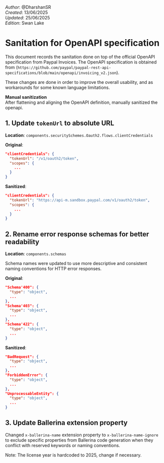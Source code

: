 _Author_:  @DharshanSR \
_Created_: 13/06/2025 \
_Updated_: 25/06/2025 \
_Edition_: Swan Lake

# Sanitation for OpenAPI specification

This document records the sanitation done on top of the official OpenAPI specification from Paypal Invoices. 
The OpenAPI specification is obtained from (``https://github.com/paypal/paypal-rest-api-specifications/blob/main/openapi/invoicing_v2.json``).

These changes are done in order to improve the overall usability, and as workarounds for some known language limitations.

**Manual sanitization**  
After flattening and aligning the OpenAPI definition, manually sanitized the openapi.

## 1. Update `tokenUrl` to absolute URL

**Location**: `components.securitySchemes.Oauth2.flows.clientCredentials`

**Original**:

```json
"clientCredentials": {
  "tokenUrl": "/v1/oauth2/token",
  "scopes": {
    ...
  }
}
```

**Sanitized**:

```json
"clientCredentials": {
  "tokenUrl": "https://api-m.sandbox.paypal.com/v1/oauth2/token",
  "scopes": {
    ...
  }
}
```

## 2. Rename error response schemas for better readability

**Location**: `components.schemas`

Schema names were updated to use more descriptive and consistent naming conventions for HTTP error responses.

**Original**:

```json
"Schema'400": {
  "type": "object",
  ...
},
"Schema'403": {
  "type": "object", 
  ...
},
"Schema'422": {
  "type": "object",
  ...
}
```

**Sanitized**:

```json
"BadRequest": {
  "type": "object",
  ...
},
"ForbiddenError": {
  "type": "object",
  ...
},
"UnprocessableEntity": {
  "type": "object",
  ...
}
```

## 3. Update Ballerina extension property

Changed `x-ballerina-name` extension property to `x-ballerina-name-ignore` to exclude specific properties from Ballerina code generation when they conflict with reserved keywords or naming conventions.

Note: The license year is hardcoded to 2025, change if necessary.
